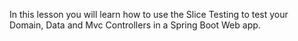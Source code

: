 In this lesson you will learn how to use the Slice Testing to test your Domain, Data and Mvc Controllers in a Spring Boot Web app.
